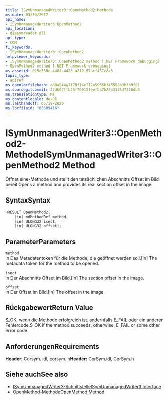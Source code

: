 ```yaml
---
title: ISymUnmanagedWriter3::OpenMethod2-Methode
ms.date: 03/30/2017
api_name:
- ISymUnmanagedWriter3.OpenMethod2
api_location:
- diasymreader.dll
api_type:
- COM
f1_keywords:
- ISymUnmanagedWriter3::OpenMethod2
helpviewer_keywords:
- ISymUnmanagedWriter3::OpenMethod2 method [.NET Framework debugging]
- OpenMethod2 method [.NET Framework debugging]
ms.assetid: 025e358c-448f-4423-a2f2-57acf437c8a5
topic_type:
- apiref
ms.openlocfilehash: e88a844a7f79f14c717a5966b345588b3b3b9f81
ms.sourcegitcommit: 27db07ffb26f76912feefba7b884313547410db5
ms.translationtype: MT
ms.contentlocale: de-DE
ms.lasthandoff: 05/19/2020
ms.locfileid: "83609416"
---
```

# <a name="isymunmanagedwriter3openmethod2-method"></a><span data-ttu-id="00f9b-102">ISymUnmanagedWriter3::OpenMethod2-Methode</span><span class="sxs-lookup"><span data-stu-id="00f9b-102">ISymUnmanagedWriter3::OpenMethod2 Method</span></span>
<span data-ttu-id="00f9b-103">Öffnet eine-Methode und stellt den tatsächlichen Abschnitts Offset im Bild bereit.</span><span class="sxs-lookup"><span data-stu-id="00f9b-103">Opens a method and provides its real section offset in the image.</span></span>  
  
## <a name="syntax"></a><span data-ttu-id="00f9b-104">Syntax</span><span class="sxs-lookup"><span data-stu-id="00f9b-104">Syntax</span></span>  
  
```cpp  
HRESULT OpenMethod2(
    [in] mdMethodDef method,  
    [in] ULONG32 isect,  
    [in] ULONG32 offset);  
```  
  
## <a name="parameters"></a><span data-ttu-id="00f9b-105">Parameter</span><span class="sxs-lookup"><span data-stu-id="00f9b-105">Parameters</span></span>  
 `method`  
 <span data-ttu-id="00f9b-106">in Das Metadatentoken für die Methode, die geöffnet werden soll.</span><span class="sxs-lookup"><span data-stu-id="00f9b-106">[in] The metadata token for the method to be opened.</span></span>  
  
 `isect`  
 <span data-ttu-id="00f9b-107">in Der Abschnitts Offset im Bild.</span><span class="sxs-lookup"><span data-stu-id="00f9b-107">[in] The section offset in the image.</span></span>  
  
 `offset`  
 <span data-ttu-id="00f9b-108">in Der Offset im Bild.</span><span class="sxs-lookup"><span data-stu-id="00f9b-108">[in] The offset in the image.</span></span>  
  
## <a name="return-value"></a><span data-ttu-id="00f9b-109">Rückgabewert</span><span class="sxs-lookup"><span data-stu-id="00f9b-109">Return Value</span></span>  
 <span data-ttu-id="00f9b-110">S_OK, wenn die Methode erfolgreich ist. andernfalls E_FAIL oder ein anderer Fehlercode.</span><span class="sxs-lookup"><span data-stu-id="00f9b-110">S_OK if the method succeeds; otherwise, E_FAIL or some other error code.</span></span>  
  
## <a name="requirements"></a><span data-ttu-id="00f9b-111">Anforderungen</span><span class="sxs-lookup"><span data-stu-id="00f9b-111">Requirements</span></span>  
 <span data-ttu-id="00f9b-112">**Header:** Corsym. idl, corsym. h</span><span class="sxs-lookup"><span data-stu-id="00f9b-112">**Header:** CorSym.idl, CorSym.h</span></span>  
  
## <a name="see-also"></a><span data-ttu-id="00f9b-113">Siehe auch</span><span class="sxs-lookup"><span data-stu-id="00f9b-113">See also</span></span>

- [<span data-ttu-id="00f9b-114">ISymUnmanagedWriter3-Schnittstelle</span><span class="sxs-lookup"><span data-stu-id="00f9b-114">ISymUnmanagedWriter3 Interface</span></span>](isymunmanagedwriter3-interface.md)
- [<span data-ttu-id="00f9b-115">OpenMethod-Methode</span><span class="sxs-lookup"><span data-stu-id="00f9b-115">OpenMethod Method</span></span>](isymunmanagedwriter-openmethod-method.md)
